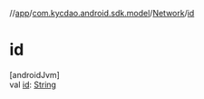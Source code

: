 //[app](../../../index.md)/[com.kycdao.android.sdk.model](../index.md)/[Network](index.md)/[id](id.md)

# id

[androidJvm]\
val [id](id.md): [String](https://kotlinlang.org/api/latest/jvm/stdlib/kotlin/-string/index.html)
